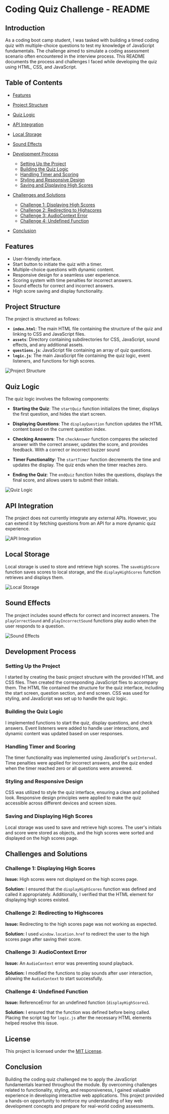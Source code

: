 # Coding Quiz Challenge - README

## Introduction

As a coding boot camp student, I was tasked with building a timed coding quiz with multiple-choice questions to test my knowledge of JavaScript fundamentals. The challenge aimed to simulate a coding assessment scenario often encountered in the interview process. This README documents the process and challenges I faced while developing the quiz using HTML, CSS, and JavaScript.

## Table of Contents

- [Features](#features)
- [Project Structure](#project-structure)
- [Quiz Logic](#quiz-logic)
- [API Integration](#api-integration)
- [Local Storage](#local-storage)
- [Sound Effects](#sound-effects)
- [Development Process](#development-process)
  - [Setting Up the Project](#setting-up-the-project)
  - [Building the Quiz Logic](#building-the-quiz-logic)
  - [Handling Timer and Scoring](#handling-timer-and-scoring)
  - [Styling and Responsive Design](#styling-and-responsive-design)
  - [Saving and Displaying High Scores](#saving-and-displaying-high-scores)
- [Challenges and Solutions](#challenges-and-solutions)
  - [Challenge 1: Displaying High Scores](#challenge-1-displaying-high-scores)
  - [Challenge 2: Redirecting to Highscores](#challenge-2-redirecting-to-highscores)
  - [Challenge 3: AudioContext Error](#challenge-3-audiocontext-error)
  - [Challenge 4: Undefined Function](#challenge-4-undefined-function)

- [Conclusion](#conclusion)

## Features

- User-friendly interface.
- Start button to initiate the quiz with a timer.
- Multiple-choice questions with dynamic content.
- Responsive design for a seamless user experience.
- Scoring system with time penalties for incorrect answers.
- Sound effects for correct and incorrect answers.
- High score saving and display functionality.

## Project Structure

The project is structured as follows:

- **`index.html`**: The main HTML file containing the structure of the quiz and linking to CSS and JavaScript files.
- **`assets`**: Directory containing subdirectories for CSS, JavaScript, sound effects, and any additional assets.
- **`questions.js`**: JavaScript file containing an array of quiz questions.
- **`logic.js`**: The main JavaScript file containing the quiz logic, event listeners, and functions for high scores.

![Project Structure](/path/to/project-structure-screenshot.png)

## Quiz Logic

The quiz logic involves the following components:

- **Starting the Quiz**: The `startQuiz` function initializes the timer, displays the first question, and hides the start screen.

- **Displaying Questions**: The `displayQuestion` function updates the HTML content based on the current question index.

- **Checking Answers**: The `checkAnswer` function compares the selected answer with the correct answer, updates the score, and provides feedback. With a correct or incorrect buzzer sound

- **Timer Functionality**: The `startTimer` function decrements the time and updates the display. The quiz ends when the timer reaches zero.

- **Ending the Quiz**: The `endQuiz` function hides the questions, displays the final score, and allows users to submit their initials.

![Quiz Logic](/path/to/quiz-logic-screenshot.png)

## API Integration

The project does not currently integrate any external APIs. However, you can extend it by fetching questions from an API for a more dynamic quiz experience.

![API Integration](/path/to/api-integration-screenshot.png)

## Local Storage

Local storage is used to store and retrieve high scores. The `saveHighScore` function saves scores to local storage, and the `displayHighScores` function retrieves and displays them.

![Local Storage](/path/to/local-storage-screenshot.png)

## Sound Effects

The project includes sound effects for correct and incorrect answers. The `playCorrectSound` and `playIncorrectSound` functions play audio when the user responds to a question.

![Sound Effects](/path/to/sound-effects-screenshot.png)

## Development Process

### Setting Up the Project

I started by creating the basic project structure with the provided HTML and CSS files. Then created the corresponding JavaScript flies to accompany them. The HTML file contained the structure for the quiz interface, including the start screen, question section, and end screen. CSS was used for styling, and JavaScript was set up to handle the quiz logic.

### Building the Quiz Logic

I implemented functions to start the quiz, display questions, and check answers. Event listeners were added to handle user interactions, and dynamic content was updated based on user responses.

### Handling Timer and Scoring

The timer functionality was implemented using JavaScript's `setInterval`. Time penalties were applied for incorrect answers, and the quiz ended when the timer reached zero or all questions were answered.

### Styling and Responsive Design

CSS was utilized to style the quiz interface, ensuring a clean and polished look. Responsive design principles were applied to make the quiz accessible across different devices and screen sizes.

### Saving and Displaying High Scores

Local storage was used to save and retrieve high scores. The user's initials and score were stored as objects, and the high scores were sorted and displayed on the high scores page.

## Challenges and Solutions

### Challenge 1: Displaying High Scores

**Issue:** High scores were not displayed on the high scores page.

**Solution:** I ensured that the `displayHighScores` function was defined and called it appropriately. Additionally, I verified that the HTML element for displaying high scores existed.

### Challenge 2: Redirecting to Highscores

**Issue:** Redirecting to the high scores page was not working as expected.

**Solution:** I used `window.location.href` to redirect the user to the high scores page after saving their score.

### Challenge 3: AudioContext Error

**Issue:** An `AudioContext` error was preventing sound playback.

**Solution:** I modified the functions to play sounds after user interaction, allowing the `AudioContext` to start successfully.

### Challenge 4: Undefined Function

**Issue:** ReferenceError for an undefined function (`displayHighScores`).

**Solution:** I ensured that the function was defined before being called. Placing the script tag for `logic.js` after the necessary HTML elements helped resolve this issue.

## License

This project is licensed under the [MIT License](LICENSE).


## Conclusion

Building the coding quiz challenged me to apply the JavaScript fundamentals learned throughout the module. By overcoming challenges related to functionality, styling, and responsiveness, I gained valuable experience in developing interactive web applications. This project provided a hands-on opportunity to reinforce my understanding of key web development concepts and prepare for real-world coding assessments.

